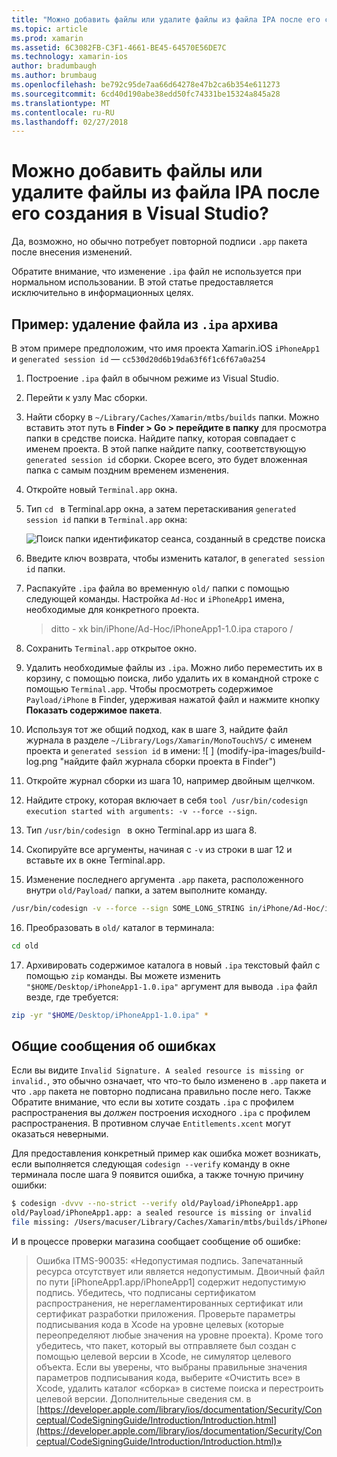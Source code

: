 ```yaml
---
title: "Можно добавить файлы или удалите файлы из файла IPA после его создания в Visual Studio?"
ms.topic: article
ms.prod: xamarin
ms.assetid: 6C3082FB-C3F1-4661-BE45-64570E56DE7C
ms.technology: xamarin-ios
author: bradumbaugh
ms.author: brumbaug
ms.openlocfilehash: be792c95de7aa66d64278e47b2ca6b354e611273
ms.sourcegitcommit: 6cd40d190abe38edd50fc74331be15324a845a28
ms.translationtype: MT
ms.contentlocale: ru-RU
ms.lasthandoff: 02/27/2018
---
```

# <a name="can-i-add-files-to-or-remove-files-from-an-ipa-file-after-building-it-in-visual-studio"></a>Можно добавить файлы или удалите файлы из файла IPA после его создания в Visual Studio?

Да, возможно, но обычно потребует повторной подписи `.app` пакета после внесения изменений.

Обратите внимание, что изменение `.ipa` файл не используется при нормальном использовании. В этой статье предоставляется исключительно в информационных целях.

## <a name="example-removing-a-file-from-a-ipa-archive"></a>Пример: удаление файла из `.ipa` архива

В этом примере предположим, что имя проекта Xamarin.iOS `iPhoneApp1` и `generated session id` — `cc530d20d6b19da63f6f1c6f67a0a254`

1.  Построение `.ipa` файл в обычном режиме из Visual Studio.

2.  Перейти к узлу Mac сборки.

3.  Найти сборку в `~/Library/Caches/Xamarin/mtbs/builds` папки. Можно вставить этот путь в **Finder > Go > перейдите в папку** для просмотра папки в средстве поиска. Найдите папку, которая совпадает с именем проекта. В этой папке найдите папку, соответствующую `generated session id` сборки. Скорее всего, это будет вложенная папка с самым поздним временем изменения.

4.  Откройте новый `Terminal.app` окна.

5.  Тип `cd ` в Terminal.app окна, а затем перетаскивания `generated session id` папки в `Terminal.app` окна:

    ![](modify-ipa-images/session-id-folder.png "Поиск папки идентификатор сеанса, созданный в средстве поиска")

6.  Введите ключ возврата, чтобы изменить каталог, в `generated session id` папки.

7.  Распакуйте `.ipa` файла во временную `old/` папки с помощью следующей команды. Настройка `Ad-Hoc` и `iPhoneApp1` имена, необходимые для конкретного проекта.

    > ditto - xk bin/iPhone/Ad-Hoc/iPhoneApp1-1.0.ipa старого /

8.  Сохранить `Terminal.app` открытое окно.

9.  Удалить необходимые файлы из `.ipa`. Можно либо переместить их в корзину, с помощью поиска, либо удалить их в командной строке с помощью `Terminal.app`. Чтобы просмотреть содержимое `Payload/iPhone` в Finder, удерживая нажатой файл и нажмите кнопку **Показать содержимое пакета**.

10.  Используя тот же общий подход, как в шаге 3, найдите файл журнала в разделе `~/Library/Logs/Xamarin/MonoTouchVS/` с именем проекта и `generated session id` в имени: ![ ] (modify-ipa-images/build-log.png "найдите файл журнала сборки проекта в Finder")

11.  Откройте журнал сборки из шага 10, например двойным щелчком.

12.  Найдите строку, которая включает в себя `tool /usr/bin/codesign execution started with arguments: -v --force --sign`.

13.  Тип `/usr/bin/codesign ` в окно Terminal.app из шага 8.

14.  Скопируйте все аргументы, начиная с `-v` из строки в шаг 12 и вставьте их в окне Terminal.app.

15.  Изменение последнего аргумента `.app` пакета, расположенного внутри `old/Payload/` папки, а затем выполните команду.

```bash
/usr/bin/codesign -v --force --sign SOME_LONG_STRING in/iPhone/Ad-Hoc/iPhoneApp1.app/ResourceRules.plist --entitlements obj/iPhone/Ad-Hoc/Entitlements.xcent old/Payload/iPhoneApp1.app
```

16.  Преобразовать в `old/` каталог в терминала:

```bash
cd old
```

17.  Архивировать содержимое каталога в новый `.ipa` текстовый файл с помощью `zip` команды. Вы можете изменить `"$HOME/Desktop/iPhoneApp1-1.0.ipa"` аргумент для вывода `.ipa` файл везде, где требуется:

```bash
zip -yr "$HOME/Desktop/iPhoneApp1-1.0.ipa" *
```

## <a name="common-error-messages"></a>Общие сообщения об ошибках

Если вы видите `Invalid Signature. A sealed resource is missing or invalid.`, это обычно означает, что что-то было изменено в `.app` пакета и что `.app` пакета не повторно подписана правильно после него. Также Обратите внимание, что если вы хотите создать `.ipa` с профилем распространения вы _должен_ построения исходного `.ipa` с профилем распространения. В противном случае `Entitlements.xcent` могут оказаться неверными.

Для предоставления конкретный пример как ошибка может возникать, если выполняется следующая `codesign --verify` команду в окне терминала после шага 9 появится ошибка, а также точную причину ошибки:

```bash
$ codesign -dvvv --no-strict --verify old/Payload/iPhoneApp1.app
old/Payload/iPhoneApp1.app: a sealed resource is missing or invalid
file missing: /Users/macuser/Library/Caches/Xamarin/mtbs/builds/iPhoneApp1/cc530d20d6b19da63f6f1c6f67a0a254/old/Payload/iPhoneApp1.app/MyFile.png
```

И в процессе проверки магазина сообщает сообщение об ошибке:

> Ошибка ITMS-90035: «Недопустимая подпись. Запечатанный ресурса отсутствует или является недопустимым. Двоичный файл по пути [iPhoneApp1.app/iPhoneApp1] содержит недопустимую подпись. Убедитесь, что подписаны сертификатом распространения, не нерегламентированных сертификат или сертификат разработки приложения. Проверьте параметры подписывания кода в Xcode на уровне целевых (которые переопределяют любые значения на уровне проекта). Кроме того убедитесь, что пакет, который вы отправляете был создан с помощью целевой версии в Xcode, не симулятор целевого объекта. Если вы уверены, что выбраны правильные значения параметров подписывания кода, выберите «Очистить все» в Xcode, удалить каталог «сборка» в системе поиска и перестроить целевой версии. Дополнительные сведения см. в [https://developer.apple.com/library/ios/documentation/Security/Conceptual/CodeSigningGuide/Introduction/Introduction.html](https://developer.apple.com/library/ios/documentation/Security/Conceptual/CodeSigningGuide/Introduction/Introduction.html)»
